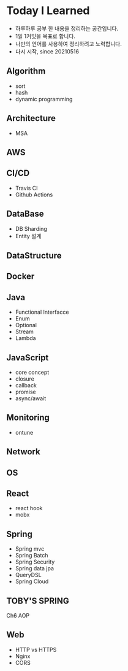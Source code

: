 # Today I Learned

- 하루하루 공부 한 내용을 정리하는 공간입니다.
- 1일 1커밋을 목표로 합니다.
- 나만의 언어를 사용하여 정리하려고 노력합니다.
- 다시 시작, since 20210516

## Algorithm
- sort
- hash
- dynamic programming
## Architecture
- MSA
## AWS
## CI/CD
- Travis CI
- Github Actions
## DataBase
- DB Sharding
- Entity 설계
## DataStructure
## Docker
## Java
- Functional Interfacce
- Enum
- Optional
- Stream
- Lambda
## JavaScript
- core concept
- closure
- callback
- promise
- async/await
## Monitoring
- ontune
## Network
## OS
## React
- react hook
- mobx
## Spring
- Spring mvc
- Spring Batch
- Spring Security
- Spring data jpa
- QueryDSL
- Spring Cloud
## TOBY'S SPRING
Ch6 AOP
## Web
- HTTP vs HTTPS
- Nginx
- CORS
